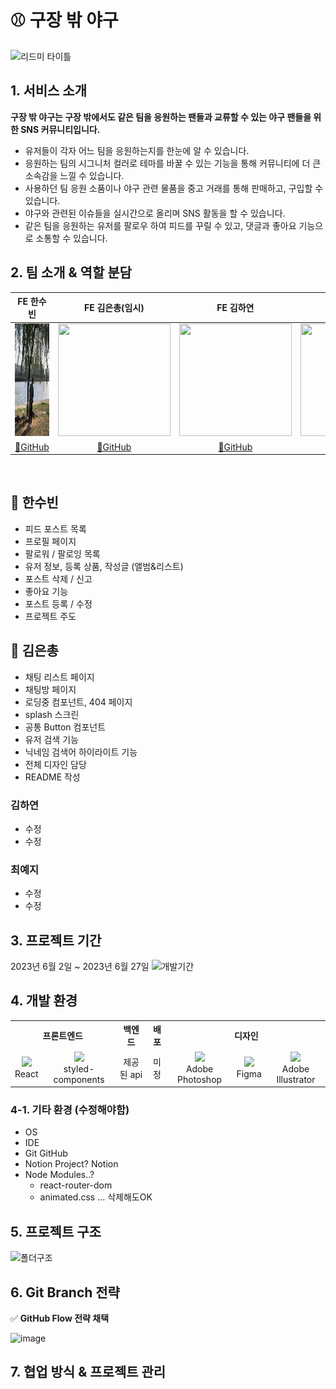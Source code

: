 # ⚾️ 구장 밖 야구

![리드미 타이틀](https://github.com/FRONTENDSCHOOL5/final-08-Off-field-baseball/assets/58187854/16010141-c8b0-43b4-a3a8-e6df819514bb)

## 1. 서비스 소개

**구장 밖 야구는 구장 밖에서도 같은 팀을 응원하는 팬들과 교류할 수 있는 야구 팬들을 위한 SNS 커뮤니티입니다.**

- 유저들이 각자 어느 팀을 응원하는지를 한눈에 알 수 있습니다.
- 응원하는 팀의 시그니처 컬러로 테마를 바꿀 수 있는 기능을 통해 커뮤니티에 더 큰 소속감을 느낄 수 있습니다.
- 사용하던 팀 응원 소품이나 야구 관련 물품을 중고 거래를 통해 판매하고, 구입할 수 있습니다.
- 야구와 관련된 이슈들을 실시간으로 올리며 SNS 활동을 할 수 있습니다.
- 같은 팀을 응원하는 유저를 팔로우 하여 피드를 꾸릴 수 있고, 댓글과 좋아요 기능으로 소통할 수 있습니다.
  <br>

## 2. 팀 소개 & 역할 분담

|                                                                 FE 한수빈                                                                 |                                                                       FE 김은총(임시)                                                                        |                                                             FE 김하연                                                             |                                                              FE 최예지                                                              |
| :---------------------------------------------------------------------------------------------------------------------------------------: | :----------------------------------------------------------------------------------------------------------------------------------------------------------: | :-------------------------------------------------------------------------------------------------------------------------------: | :---------------------------------------------------------------------------------------------------------------------------------: |
| <img src="https://github.com/astinaus/git-test/blob/main/8429F25B-444B-47ED-8D03-9DBCE13828C1_1_201_a.jpeg" width="180px" height="180px"> | <img src="https://github.com/FRONTENDSCHOOL5/final-08-Off-field-baseball/assets/58187854/08b30968-7235-4d4d-b009-c192ab2faa2c" width="180px" height="180px"> | <img src="https://github.com/KimHayeon1/hihi/assets/108985221/34bd89c8-4b1f-4542-8f2c-d4ba55647281" width="180px" height="180px"> | <img src="https://github.com/moojinkl/testRepo/assets/126536476/d54898c8-9d7c-49d1-a94b-6918dcd707f7" width="180px" height="180px"> |
|                                                  [🔗GitHub](https://github.com/astinaus)                                                  |                                                            [🔗GitHub](https://github.com/echo-6)                                                             |                                             [🔗GitHub](https://github.com/KimHayeon1)                                             |                                               [🔗GitHub](https://github.com/moojinkl)                                               |
<br>

## 🐼 한수빈
- 피드 포스트 목록
- 프로필 페이지
- 팔로워 / 팔로잉 목록
- 유저 정보, 등록 상품, 작성글 (앨범&리스트)
- 포스트 삭제 / 신고
- 좋아요 기능
- 포스트 등록 / 수정
- 프로젝트 주도

## 🐢 김은총
- 채팅 리스트 페이지
- 채팅방 페이지
- 로딩중 컴포넌트, 404 페이지
- splash 스크린
- 공통 Button 컴포넌트
- 유저 검색 기능
- 닉네임 검색어 하이라이트 기능
- 전체 디자인 담당
- README 작성

### 김하연
- 수정
- 수정
 
### 최예지
- 수정
- 수정
 
## 3. 프로젝트 기간

2023년 6월 2일 ~ 2023년 6월 27일
![개발기간](https://github.com/FRONTENDSCHOOL5/final-08-Off-field-baseball/assets/58187854/f3dc04e9-fdf1-4fe6-9748-c146daa3b23d)
<br>

## 4. 개발 환경
<table>
  <tr align = "center">
    <th colspan="2"> 프론트엔드 </th>
    <th> 백엔드 </th>
    <th> 배포 </th>
    <th colspan="3"> 디자인 </th>
  </tr>
  <tr align = "center">
    <td> <img src="https://github.com/echo-6/final-8-Off-field-baseball/assets/58187854/504d9b13-1494-4648-821f-187df12410c9" height="50px"><br>React</td>
    <td> <img src="https://github.com/echo-6/final-8-Off-field-baseball/assets/58187854/85dee32a-eca6-403d-8b0e-521ff2270249" height="50px"><br>styled-components</td>
    <td> 제공된 api </td>
    <td> 미정 </td>
    <td> <img src="https://github.com/echo-6/final-8-Off-field-baseball/assets/58187854/b8470865-2d1a-4e3d-b799-8415dab1a787" height="50px"><br>Adobe Photoshop</td>
    <td> <img src="https://github.com/echo-6/final-8-Off-field-baseball/assets/58187854/2125a01e-7cc3-4106-abdc-014044ed87e9" height="50px"><br>Figma</td>
    <td> <img src="https://i.namu.wiki/i/NGpXZfh1nhfo8DCNUydodk5az5YbbCMKs-7ugVuSF-p1gxjnycbN4okab4kVeDiJetcbQ_vipVynVqA7hItbgv__a_Q4cipAtbboSRwCQOuPF1vztDKZkMNCVXDBPLebJOAQIk-COQGK2nHtCyNQqw.svg" height="50px"><br>Adobe Illustrator</td>
  </tr>
</table>

### 4-1. 기타 환경 (수정해야함)
- OS
- IDE
- Git GitHub
- Notion Project? Notion
- Node Modules..?
  - react-router-dom
  - animated.css ... 삭제해도OK


## 5. 프로젝트 구조

![폴더구조](https://github.com/FRONTENDSCHOOL5/final-08-Off-field-baseball/assets/58187854/8a841dbb-63f4-471b-9924-d17f5c3ba2f2)
<br>

## 6. Git Branch 전략

✅ **GitHub Flow 전략 채택**

![image](https://github.com/FRONTENDSCHOOL5/final-08-Off-field-baseball/assets/58187854/b3d595ae-bb6d-476d-8e59-a09e3f686b66)
<br>

## 7. 협업 방식 & 프로젝트 관리
